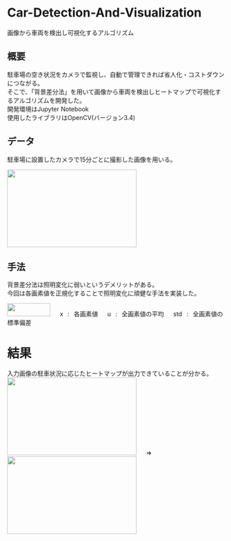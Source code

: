 # Car-Detection-And-Visualization
画像から車両を検出し可視化するアルゴリズム
## 概要
駐車場の空き状況をカメラで監視し、自動で管理できれば省人化・コストダウンにつながる。  
そこで、「背景差分法」を用いて画像から車両を検出しヒートマップで可視化するアルゴリズムを開発した。  
開発環境はJupyter Notebook  
使用したライブラリはOpenCV(バージョン3.4)
## データ
駐車場に設置したカメラで15分ごとに撮影した画像を用いる。  
  
<img src = "https://user-images.githubusercontent.com/63439267/79410632-f13b9280-7fdb-11ea-880c-8a5a6cadc6b3.jpg" width = "300" height = "180">
  
## 手法
背景差分法は照明変化に弱いというデメリットがある。  
今回は各画素値を正規化することで照明変化に頑健な手法を実装した。
  
<img src = "https://user-images.githubusercontent.com/63439267/79412123-aface680-7fdf-11ea-8c9e-46e8317caabd.PNG" width = "100" height = "30"> &emsp;
x &thinsp; : &thinsp; 各画素値 &emsp;
u &thinsp; : &thinsp; 全画素値の平均 &emsp;
std &thinsp; : &thinsp; 全画素値の標準偏差 &emsp;
# 結果
入力画像の駐車状況に応じたヒートマップが出力できていることが分かる。
<img src = "https://user-images.githubusercontent.com/63439267/79416334-5e562480-7fea-11ea-9b78-47e58f86df41.jpg" width = "300" height = "180"> &emsp; &rArr;
<img src = "https://user-images.githubusercontent.com/63439267/79416563-eb00e280-7fea-11ea-8b35-9ddda62c7880.jpg" width = "300" height = "180">

